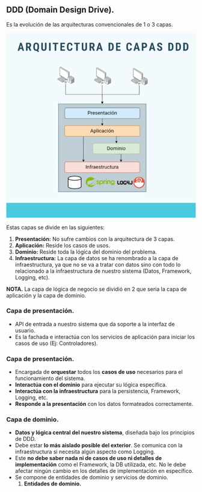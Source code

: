 ## DDD (Domain Design Drive).
Es la evolución de las arquitecturas convencionales de 1 o 3 capas.

![Arquitectura](guides/architecture.png)

Estas capas se divide en las siguientes:

1. __Presentación:__ No sufre cambios con la arquitectura de 3 capas.
2. __Aplicación:__ Reside los casos de usos.
3. __Dominio:__ Reside toda la lógica del dominio del problema.
4. __Infraestructura:__ La capa de datos se ha renombrado a la capa
                        de infraestructura, ya que no se va a tratar
                        con datos sino con todo lo relacionado a la 
                        infraestructura de nuestro sistema (Datos, 
                        Framework, Logging, etc).


__NOTA.__ La capa de lógica de negocio se dividió en 2 que seria la capa de
aplicación y la capa de dominio.

### Capa de presentación.
* API de entrada a nuestro sistema que da soporte a la interfaz de
  usuario.
* Es la fachada e interactúa con los servicios de aplicación para
  iniciar los casos de uso (Ej: Controladores).

### Capa de presentación.
* Encargada de __orquestar__ todos los __casos de uso__ necesarios
  para el funcionamiento del sistema.
* __Interactúa con el dominio__ para ejecutar su lógica especifica.
* __Interactúa con la infraestructura__ para la persistencia,
  Framework, Logging, etc.
* __Responde a la presentación__ con los datos formateados
  correctamente.

### Capa de dominio.
* __Datos y lógica central del nuestro sistema__, diseñada bajo los
  principios de DDD.
* Debe estar __lo más aislado posible del exterior__. Se comunica
  con la infraestructura si necesita algún aspecto como Logging.
* Este __no debe saber nada ni de casos de uso ni detalles de
  implementación__ como el Framework, la DB utilizada, etc. No le
  debe afectar ningún cambio en los detalles de implementación en
  específico.
* Se compone de entidades de dominio y servicios de dominio.
    1. __Entidades de dominio.__